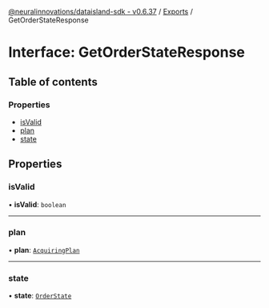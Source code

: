 [@neuralinnovations/dataisland-sdk - v0.6.37](../../README.md) / [Exports](../modules.md) / GetOrderStateResponse

# Interface: GetOrderStateResponse

## Table of contents

### Properties

- [isValid](GetOrderStateResponse.md#isvalid)
- [plan](GetOrderStateResponse.md#plan)
- [state](GetOrderStateResponse.md#state)

## Properties

### isValid

• **isValid**: `boolean`

___

### plan

• **plan**: [`AcquiringPlan`](AcquiringPlan.md)

___

### state

• **state**: [`OrderState`](../enums/OrderState.md)
